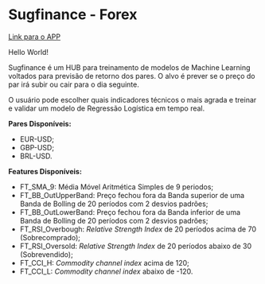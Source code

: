 # Sugfinance - Forex

[Link para o APP](https://sugfinance-fx.herokuapp.com/)

Hello World!

Sugfinance é um HUB para treinamento de modelos de Machine Learning voltados para previsão de retorno dos pares. O alvo é prever se o preço do par irá subir ou cair para o dia seguinte.

O usuário pode escolher quais indicadores técnicos o mais agrada e treinar e validar um modelo de Regressão Logística em tempo real.

**Pares Disponíveis:**
- EUR-USD;
- GBP-USD;
- BRL-USD.


**Features Disponíveis:**

- FT_SMA_9: Média Móvel Aritmética Simples de 9 periodos;
- FT_BB_OutUpperBand: Preço fechou fora da Banda superior de uma Banda de Bolling de 20 períodos com 2 desvios padrões;
- FT_BB_OutLowerBand: Preço fechou fora da Banda inferior de uma Banda de Bolling de 20 períodos com 2 desvios padrões;
- FT_RSI_Overbough: *Relative Strength Index* de 20 períodos acima de 70 (Sobrecomprado);
- FT_RSI_Oversold: *Relative Strength Index* de 20 períodos abaixo de 30 (Sobrevendido);
- FT_CCI_H: *Commodity channel index* acima de 120;
- FT_CCI_L: *Commodity channel index* abaixo de -120.